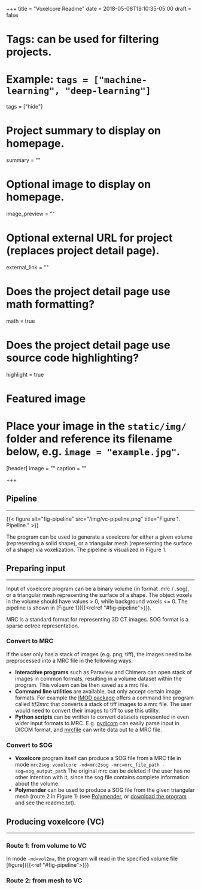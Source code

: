 +++
title = "Voxelcore Readme"
date = 2018-05-08T19:10:35-05:00
draft = false

# Tags: can be used for filtering projects.
# Example: `tags = ["machine-learning", "deep-learning"]`
tags = ["hide"]

# Project summary to display on homepage.
summary = ""

# Optional image to display on homepage.
image_preview = ""

# Optional external URL for project (replaces project detail page).
external_link = ""

# Does the project detail page use math formatting?
math = true

# Does the project detail page use source code highlighting?
highlight = true

# Featured image
# Place your image in the `static/img/` folder and reference its filename below, e.g. `image = "example.jpg"`.
[header]
image = ""
caption = ""

+++
## Pipeline
************************
{{< figure alt="fig-pipeline" src="/img/vc-pipeline.png" title="Figure 1. Pipeline." >}}

The program can be used to generate a voxelcore for either a given volume (representing a solid shape), or a triangular mesh (representing the surface of a shape) via voxelization. The pipeline is visualized in Figure 1. 


## Preparing input
************************
Input of voxelcore program can be a binary volume (in format .mrc / .sog), or a triangular mesh representing the surface of a shape. The object voxels in the volume should have values > 0, while background voxels <= 0. The pipeline is shown in [Figure 1]({{<relref "#fig-pipeline">}}).

MRC is a standard format for representing 3D CT images. SOG format is a sparse octree representation.

### Convert to MRC
If the user only has a stack of images (e.g. png, tiff), the images need to be preprocessed into a MRC file in the following ways:

- **Interactive programs** such as Paraview and Chimera can open stack of images in common formats, resulting in a volume dataset within the program. This voluem can be then saved as a mrc file.
- **Command line utilities** are available, but only accept certain image formats. For example the [IMOD package](http://bio3d.colorado.edu/imod/doc/program_listing.html#TOP) offers a command line program called *tif2mrc* that converts a stack of tiff images to a mrc file. The user would need to convert their images to tiff to use this utility.
- **Python scripts** can be written to convert datasets represented in even wider input formats to MRC. E.g. [pydicom](https://pydicom.github.io/) can easily parse input in DICOM format, and [mrcfile](https://github.com/ccpem/mrcfile) can write data out to a MRC file.

### Convert to SOG
- **Voxelcore** program itself can produce a SOG file from a MRC file in mode `mrc2sog`:
`voxelcore -md=mrc2sog -mrc=mrc_file_path -sog=sog_output_path`
The original mrc can be deleted if the user has no other intention with it, since the sog file contains complete information about the volume.
- **Polymender** can be used to produce a SOG file from the given triangular mesh (route 2 in Figure 1) (see [Polymender](http://www.cs.wustl.edu/~taoju/code/polymender.htm), or [download the program](http://www.cs.wustl.edu/~taoju/code/PolyMender_1_7_1_exe.rar) and see the readme.txt).


## Producing voxelcore (VC)
************************
### Route 1: from volume to VC
In mode `-md=vol2ma`, the program will read in the specified volume file [figure]({{<ref "#fig-pipeline">}})
### Route 2: from mesh to VC